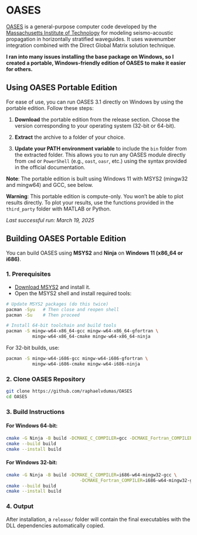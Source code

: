 # OASES

[OASES](https://tlo.mit.edu/technologies/oases-software-modeling-seismo-acoustic-propagation-horizontally-stratified-waveguides) is a general-purpose computer code developed by the [Massachusetts Institute of Technology](http://www.mit.edu/) for modeling seismo-acoustic propagation in horizontally stratified waveguides. It uses wavenumber integration combined with the Direct Global Matrix solution technique.

**I ran into many issues installing the base package on Windows, so I created a portable, Windows-friendly edition of OASES to make it easier for others.**

## Using OASES Portable Edition

For ease of use, you can run OASES 3.1 directly on Windows by using the portable edition. Follow these steps:

1. **Download** the portable edition from the release section. Choose the version corresponding to your operating system (32-bit or 64-bit).
   
2. **Extract** the archive to a folder of your choice.

3. **Update your PATH environment variable** to include the `bin` folder from the extracted folder. This allows you to run any OASES module directly from `cmd` or `PowerShell` (e.g., `oast`, `oasr`, etc.) using the syntax provided in the official documentation.

**Note**: The portable edition is built using Windows 11 with MSYS2 (mingw32 and mingw64) and GCC, see below.

**Warning**: This portable edition is compute-only. You won’t be able to plot results directly. To plot your results, use the functions provided in the `third_party` folder with MATLAB or Python.

_Last successful run: March 19, 2025_

## Building OASES Portable Edition

You can build OASES using **MSYS2** and **Ninja** on **Windows 11 (x86_64 or i686)**.

### 1. Prerequisites
- [Download MSYS2](https://www.msys2.org/) and install it.
- Open the MSYS2 shell and install required tools:
```bash
# Update MSYS2 packages (do this twice)
pacman -Syu   # Then close and reopen shell
pacman -Su    # Then proceed

# Install 64-bit toolchain and build tools
pacman -S mingw-w64-x86_64-gcc mingw-w64-x86_64-gfortran \
          mingw-w64-x86_64-cmake mingw-w64-x86_64-ninja
```

For 32-bit builds, use:
```bash
pacman -S mingw-w64-i686-gcc mingw-w64-i686-gfortran \
          mingw-w64-i686-cmake mingw-w64-i686-ninja
```

### 2. Clone OASES Repository
```bash 
git clone https://github.com/raphaelvdumas/OASES
cd OASES
```

### 3. Build Instructions

#### For Windows 64-bit:
```bash
cmake -G Ninja -B build -DCMAKE_C_COMPILER=gcc -DCMAKE_Fortran_COMPILER=gfortran
cmake --build build
cmake --install build
```

#### For Windows 32-bit:
```bash
cmake -G Ninja -B build -DCMAKE_C_COMPILER=i686-w64-mingw32-gcc \
                            -DCMAKE_Fortran_COMPILER=i686-w64-mingw32-gfortran
cmake --build build
cmake --install build
```
### 4. Output
After installation, a `release/` folder will contain the final executables with the DLL dependencies automatically copied.


